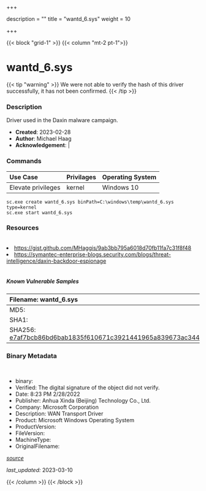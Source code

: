 +++

description = ""
title = "wantd_6.sys"
weight = 10

+++


{{< block "grid-1" >}}
{{< column "mt-2 pt-1">}}




# wantd_6.sys 


{{< tip "warning" >}}
We were not able to verify the hash of this driver successfully, it has not been confirmed.
{{< /tip >}}




### Description


Driver used in the Daxin malware campaign.


- **Created**: 2023-02-28
- **Author**: Michael Haag
- **Acknowledgement**:  | [](https://twitter.com/)

### Commands

| Use Case | Privilages | Operating System | 
|:---- | ---- | ---- |
| Elevate privileges | kernel | Windows 10 |

```
sc.exe create wantd_6.sys binPath=C:\windows\temp\wantd_6.sys type=kernel
sc.exe start wantd_6.sys
```

### Resources
<br>


<li><a href="https://gist.github.com/MHaggis/9ab3bb795a6018d70fb11fa7c31f8f48">https://gist.github.com/MHaggis/9ab3bb795a6018d70fb11fa7c31f8f48</a></li>

<li><a href="https://symantec-enterprise-blogs.security.com/blogs/threat-intelligence/daxin-backdoor-espionage">https://symantec-enterprise-blogs.security.com/blogs/threat-intelligence/daxin-backdoor-espionage</a></li>


<br>


##### Known Vulnerable Samples

| Filename: wantd_6.sys |
|:---- |
|MD5: <a href="https://www.virustotal.com/gui/file/{&#39;Filename&#39;: &#39;wantd_6.sys&#39;, &#39;MD5&#39;: &#39;&#39;, &#39;SHA1&#39;: &#39;&#39;, &#39;SHA256&#39;: &#39;e7af7bcb86bd6bab1835f610671c3921441965a839673ac34444cf0ce7b2164e&#39;}"></a>|
|SHA1: <a href="https://www.virustotal.com/gui/file/{&#39;Filename&#39;: &#39;wantd_6.sys&#39;, &#39;MD5&#39;: &#39;&#39;, &#39;SHA1&#39;: &#39;&#39;, &#39;SHA256&#39;: &#39;e7af7bcb86bd6bab1835f610671c3921441965a839673ac34444cf0ce7b2164e&#39;}"></a>|
|SHA256: <a href="https://www.virustotal.com/gui/file/{&#39;Filename&#39;: &#39;wantd_6.sys&#39;, &#39;MD5&#39;: &#39;&#39;, &#39;SHA1&#39;: &#39;&#39;, &#39;SHA256&#39;: &#39;e7af7bcb86bd6bab1835f610671c3921441965a839673ac34444cf0ce7b2164e&#39;}">e7af7bcb86bd6bab1835f610671c3921441965a839673ac34444cf0ce7b2164e</a>|




### Binary Metadata
<br>

- binary: 
- Verified: The digital signature of the object did not verify.
- Date: 8:23 PM 2/28/2022
- Publisher: Anhua Xinda (Beijing) Technology Co., Ltd.
- Company: Microsoft Corporation
- Description: WAN Transport Driver
- Product: Microsoft Windows Operating System
- ProductVersion: 
- FileVersion: 
- MachineType: 
- OriginalFilename: 

[*source*](https://github.com/magicsword-io/LOLDrivers/tree/main/yaml/wantd_6.sys.yml)

*last_updated:* 2023-03-10


{{< /column >}}
{{< /block >}}
